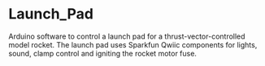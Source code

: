 # Launch_Pad
Arduino software to control a launch pad for a thrust-vector-controlled model rocket. The launch pad uses Sparkfun Qwiic components for lights, sound, clamp control and igniting the rocket motor fuse.
